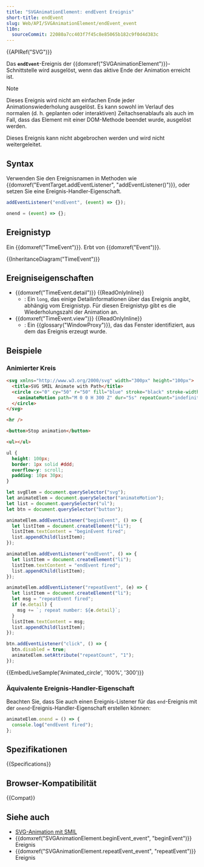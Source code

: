 ```yaml
---
title: "SVGAnimationElement: endEvent Ereignis"
short-title: endEvent
slug: Web/API/SVGAnimationElement/endEvent_event
l10n:
  sourceCommit: 22080a7cc403f7f45c8e85065b182c9f0d4d383c
---
```


{{APIRef("SVG")}}

Das **`endEvent`**-Ereignis der {{domxref("SVGAnimationElement")}}-Schnittstelle wird ausgelöst, wenn das aktive Ende der Animation erreicht ist.

> [!NOTE]
> Dieses Ereignis wird nicht am einfachen Ende jeder Animationswiederholung ausgelöst. Es kann sowohl im Verlauf des normalen (d. h. geplanten oder interaktiven) Zeitachsenablaufs als auch im Fall, dass das Element mit einer DOM-Methode beendet wurde, ausgelöst werden.

Dieses Ereignis kann nicht abgebrochen werden und wird nicht weitergeleitet.

## Syntax

Verwenden Sie den Ereignisnamen in Methoden wie {{domxref("EventTarget.addEventListener", "addEventListener()")}}, oder setzen Sie eine Ereignis-Handler-Eigenschaft.

```js
addEventListener("endEvent", (event) => {});

onend = (event) => {};
```

## Ereignistyp

Ein {{domxref("TimeEvent")}}. Erbt von {{domxref("Event")}}.

{{InheritanceDiagram("TimeEvent")}}

## Ereigniseigenschaften

- {{domxref("TimeEvent.detail")}} {{ReadOnlyInline}}
  - : Ein `long`, das einige Detailinformationen über das Ereignis angibt, abhängig vom Ereignistyp. Für diesen Ereignistyp gibt es die Wiederholungszahl der Animation an.
- {{domxref("TimeEvent.view")}} {{ReadOnlyInline}}
  - : Ein {{glossary("WindowProxy")}}, das das Fenster identifiziert, aus dem das Ereignis erzeugt wurde.

## Beispiele

### Animierter Kreis

```html
<svg xmlns="http://www.w3.org/2000/svg" width="300px" height="100px">
  <title>SVG SMIL Animate with Path</title>
  <circle cx="0" cy="50" r="50" fill="blue" stroke="black" stroke-width="1">
    <animateMotion path="M 0 0 H 300 Z" dur="5s" repeatCount="indefinite" />
  </circle>
</svg>

<hr />

<button>Stop animation</button>

<ul></ul>
```

```css
ul {
  height: 100px;
  border: 1px solid #ddd;
  overflow-y: scroll;
  padding: 10px 30px;
}
```

```js
let svgElem = document.querySelector("svg");
let animateElem = document.querySelector("animateMotion");
let list = document.querySelector("ul");
let btn = document.querySelector("button");

animateElem.addEventListener("beginEvent", () => {
  let listItem = document.createElement("li");
  listItem.textContent = "beginEvent fired";
  list.appendChild(listItem);
});

animateElem.addEventListener("endEvent", () => {
  let listItem = document.createElement("li");
  listItem.textContent = "endEvent fired";
  list.appendChild(listItem);
});

animateElem.addEventListener("repeatEvent", (e) => {
  let listItem = document.createElement("li");
  let msg = "repeatEvent fired";
  if (e.detail) {
    msg += `; repeat number: ${e.detail}`;
  }
  listItem.textContent = msg;
  list.appendChild(listItem);
});

btn.addEventListener("click", () => {
  btn.disabled = true;
  animateElem.setAttribute("repeatCount", "1");
});
```

{{EmbedLiveSample('Animated_circle', '100%', '300')}}

### Äquivalente Ereignis-Handler-Eigenschaft

Beachten Sie, dass Sie auch einen Ereignis-Listener für das `end`-Ereignis mit der `onend`-Ereignis-Handler-Eigenschaft erstellen können:

```js
animateElem.onend = () => {
  console.log("endEvent fired");
};
```

## Spezifikationen

{{Specifications}}

## Browser-Kompatibilität

{{Compat}}

## Siehe auch

- [SVG-Animation mit SMIL](/de/docs/Web/SVG/SVG_animation_with_SMIL)
- {{domxref("SVGAnimationElement.beginEvent_event", "beginEvent")}} Ereignis
- {{domxref("SVGAnimationElement.repeatEvent_event", "repeatEvent")}} Ereignis
